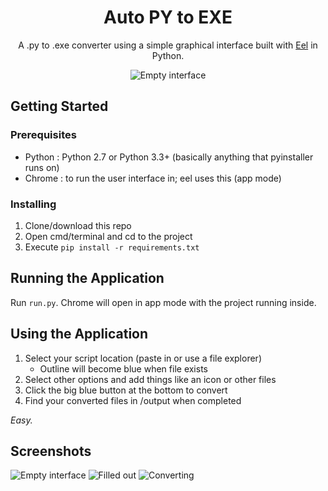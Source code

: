 <h1 align="center">Auto PY to EXE</h1>
<p align="center">A .py to .exe converter using a simple graphical interface built with <a href="https://github.com/ChrisKnott/Eel">Eel</a> in Python.</p>

<div align="center">
    <img src="https://i.imgur.com/EuUlayC.png" alt="Empty interface">
</div>

## Getting Started

### Prerequisites
 - Python : Python 2.7 or Python 3.3+ (basically anything that pyinstaller runs on)
 - Chrome : to run the user interface in; eel uses this (app mode)

### Installing
1. Clone/download this repo
2. Open cmd/terminal and cd to the project
3. Execute ```pip install -r requirements.txt```

## Running the Application
Run ```run.py```. Chrome will open in app mode with the project running inside.

## Using the Application
1. Select your script location (paste in or use a file explorer)
    - Outline will become blue when file exists
2. Select other options and add things like an icon or other files
3. Click the big blue button at the bottom to convert
4. Find your converted files in /output when completed

*Easy.*

## Screenshots
![Empty interface](https://i.imgur.com/dd0LC2n.png)
![Filled out](https://i.imgur.com/Wd9pFqR.png)
![Converting](https://i.imgur.com/MjdONcC.png)
